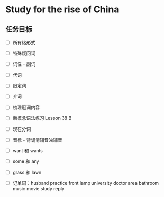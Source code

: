 # Study for the rise of China

## 任务目标

- [ ] 所有格形式

- [ ] 特殊疑问词

- [ ] 词性 - 副词

- [ ] 代词

- [ ] 限定词

- [ ] 介词

- [ ] 梳理冠词内容

- [ ] 新概念语法练习 Lesson 38 B

- [ ] 现在分词

- [ ] 音标 - 背诵清辅音浊辅音

- [ ] want 和 wants

- [ ] some 和 any

- [ ] grass 和 lawn

- [ ] 记单词：husband practice front lamp university doctor area bathroom music movie study reply
